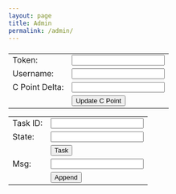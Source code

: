 ```yaml
---
layout: page
title: Admin
permalink: /admin/
---
```


<script src="/js/teru.js"></script>

<script>
function onSubmitCPoint() {
    var form = document.getElementById("form-c-point");

    var username = form.username.value;
    if (!username) {
        hint("no username");
        return;
    }

    username = username.trim();

    var token = form.token.value;
    if (!token) {
        hint("no token");
        return;
    }

    var delta = parseInt(form.delta.value);
    if (!delta) {
        hint("delta not a number");
        return;
    }

    var cs = JSON.stringify({
        Token: token,
        Username: username,
        CPointDelta: delta
    });

    form.submit.disabled = true;
    hint("正在提交...");

    teru.send("POST", "/admin/c-point", cs, function(sc) {
        if (sc.Error) {
            hint("Error: " + sc.Error);
        } else {
            hint("OK: C Point Updated");
        }

        form.submit.disabled = false;
    });
}

function hint(str) {
    var hint = document.getElementById("hint");
    hint.innerHTML = str;
}
</script>

<style>
table td, table td * {
  vertical-align: top;
}
</style>

<h3 id="hint"></h3>

<form id="form-c-point" action="javascript:onSubmitCPoint()">
  <table>
    <tr>
      <td>Token: </td>
      <td><input type="text" name="token" value="" /></td>
    </tr>
    <tr>
      <td>Username: </td>
      <td><input type="text" name="username" value="" /></td>
    </tr>
    <tr>
      <td>C Point Delta: </td>
      <td><input type="text" name="delta" value="" /></td>
    </tr>
    <tr>
      <td></td>
      <td><input type="submit" name="submit" value="Update C Point" /></td>
    </tr>
  </table>
</form>

<form id="form" action="javascript:onSubmit()">
  <table>
    <tr>
      <td>Task ID: </td>
      <td><input type="text" name="task-id" value="" /></td>
    </tr>
    <tr>
      <td>State: </td>
      <td><input type="text" name="task-state" value="" /></td>
    </tr>
    <tr>
      <td></td>
      <td><input type="submit" id="submit-task" value="Task" /></td>
    </tr>
    <tr>
      <td>Msg: </td>
      <td><input type="text" name="msg" value="" /></td>
    </tr>
    <tr>
      <td></td>
      <td><input type="submit" id="submit-append" value="Append" /></td>
    </tr>
  </table>
</form>

